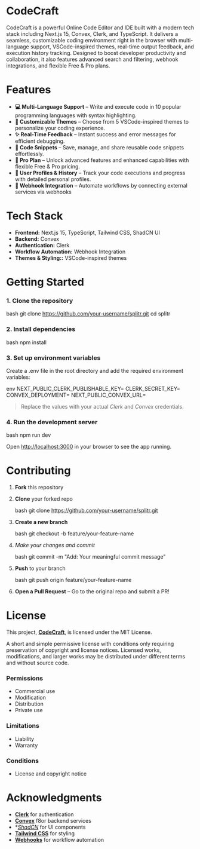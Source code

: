 # CodeCraft
CodeCraft is a powerful Online Code Editor and IDE built with a modern tech stack including Next.js 15, Convex, Clerk, and TypeScript. It delivers a seamless, customizable coding environment right in the browser with multi-language support, VSCode-inspired themes, real-time output feedback, and execution history tracking. Designed to boost developer productivity and collaboration, it also features advanced search and filtering, webhook integrations, and flexible Free & Pro plans.

# Features
* **💻 Multi-Language Support** – Write and execute code in 10 popular programming languages with syntax highlighting.
* **🎨 Customizable Themes** – Choose from 5 VSCode-inspired themes to personalize your coding experience.
* **✨ Real-Time Feedback** – Instant success and error messages for efficient debugging.
* **💾 Code Snippets** –  Save, manage, and share reusable code snippets effortlessly.
* **💎 Pro Plan** – Unlock advanced features and enhanced capabilities with flexible Free & Pro pricing.
* **👤 User Profiles & History** – Track your code executions and progress with detailed personal profiles.
* **🔗 Webhook Integration** – Automate workflows by connecting external services via webhooks


# Tech Stack
* **Frontend:** Next.js 15, TypeScript, Tailwind CSS, ShadCN UI
* **Backend:** Convex 
* **Authentication:** Clerk
* **Workflow Automation:** Webhook Integration
* **Themes & Styling::** VSCode-inspired themes


# Getting Started
### 1. **Clone the repository**

bash
git clone https://github.com/your-username/splitr.git
cd splitr


### 2. **Install dependencies**
bash
npm install


### 3. **Set up environment variables**

Create a .env file in the root directory and add the required environment variables:

env
NEXT_PUBLIC_CLERK_PUBLISHABLE_KEY=
CLERK_SECRET_KEY=
CONVEX_DEPLOYMENT=
NEXT_PUBLIC_CONVEX_URL=

> Replace the values with your actual *Clerk* and *Convex* credentials.

### 4. **Run the development server**

bash
npm run dev

Open [http://localhost:3000](http://localhost:3000) in your browser to see the app running.

# Contributing
1. **Fork** this repository
2. **Clone** your forked repo

   bash
   git clone https://github.com/your-username/splitr.git
   
3. **Create a new branch**

   bash
   git checkout -b feature/your-feature-name
   
4. **Make your changes* and *commit**

   bash
   git commit -m "Add: Your meaningful commit message"
   
5. **Push** to your branch

   bash
   git push origin feature/your-feature-name
   
6. **Open a Pull Request** – Go to the original repo and submit a PR!

# License
This project, **[CodeCraft](https://github.com/dhruvbajaj13/CodeCraft)**, is licensed under the MIT License.

A short and simple permissive license with conditions only requiring preservation of copyright and license notices. Licensed works, modifications, and larger works may be distributed under different terms and without source code.

### Permissions
* Commercial use
* Modification
* Distribution
* Private use
### Limitations
* Liability
* Warranty
### Conditions
* License and copyright notice

# Acknowledgments 
* **[Clerk](https://clerk.com)** for authentication
* **[Convex](https://convex.dev)** f8or backend services
* **[ShadCN](https://ui.shadcn.com)* for UI components
* **[Tailwind CSS](https://tailwindcss.com)** for styling
* **[Webhooks](https://webhook.site/)** for workflow automation
